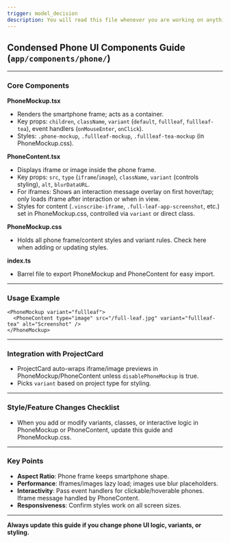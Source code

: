 ```yaml
---
trigger: model_decision
description: You will read this file whenever you are working on anything related to the phone mockup UI
---
```


## Condensed Phone UI Components Guide (`app/components/phone/`)

---

### Core Components

**PhoneMockup.tsx**

* Renders the smartphone frame; acts as a container.
* Key props: `children`, `className`, `variant` (`default`, `fullleaf`, `fullleaf-tea`), event handlers (`onMouseEnter`, `onClick`).
* Styles: `.phone-mockup`, `.fullleaf-mockup`, `.fullleaf-tea-mockup` (in PhoneMockup.css).

**PhoneContent.tsx**

* Displays iframe or image inside the phone frame.
* Key props: `src`, `type` (`iframe`/`image`), `className`, `variant` (controls styling), `alt`, `blurDataURL`.
* For iframes: Shows an interaction message overlay on first hover/tap; only loads iframe after interaction or when in view.
* Styles for content (`.vinscribe-iframe`, `.full-leaf-app-screenshot`, etc.) set in PhoneMockup.css, controlled via `variant` or direct class.

**PhoneMockup.css**

* Holds all phone frame/content styles and variant rules. Check here when adding or updating styles.

**index.ts**

* Barrel file to export PhoneMockup and PhoneContent for easy import.

---

### Usage Example

```tsx
<PhoneMockup variant="fullleaf">
  <PhoneContent type="image" src="/full-leaf.jpg" variant="fullleaf-tea" alt="Screenshot" />
</PhoneMockup>
```

---

### Integration with ProjectCard

* ProjectCard auto-wraps iframe/image previews in PhoneMockup/PhoneContent unless `disablePhoneMockup` is true.
* Picks `variant` based on project type for styling.

---

### Style/Feature Changes Checklist

* When you add or modify variants, classes, or interactive logic in PhoneMockup or PhoneContent, update this guide and PhoneMockup.css.

---

### Key Points

* **Aspect Ratio**: Phone frame keeps smartphone shape.
* **Performance**: Iframes/images lazy load; images use blur placeholders.
* **Interactivity**: Pass event handlers for clickable/hoverable phones. Iframe message handled by PhoneContent.
* **Responsiveness**: Confirm styles work on all screen sizes.

---

**Always update this guide if you change phone UI logic, variants, or styling.**